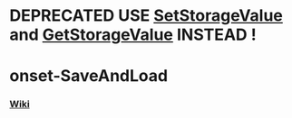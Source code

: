 # DEPRECATED USE [SetStorageValue](https://dev.playonset.com/wiki/SetStorageValue) and [GetStorageValue](https://dev.playonset.com/wiki/GetStorageValue) INSTEAD !

# onset-SaveAndLoad

### [Wiki](https://github.com/vugi99/onset-SaveAndLoad/wiki)
